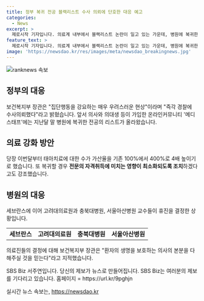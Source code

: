```yaml
---
title: 정부 복귀 전공 블랙리스트 수사 의뢰에 단호한 대응 예고
categories:
  - News
excerpt: >
  제로시작 기자입니다. 의료계 내부에서 블랙리스트 논란이 일고 있는 가운데, 병원에 복귀한 전공의들 명단이 공개되면서 정부가 엄정 대응한다는 소식입니다. 보건복지부 장관은 집단행동을 우려하며 경찰에 수사 의뢰했고, 필수의료 강화 방안을 추진 중입니다. 태아치료 수가도 4배 인상되고, 전문의 자격취득에 미치는 영향을 최소화하기로 했습니다. 또한, 일부 병원의 휴진 결정에 대해 환자의 생명을 보호하는 본분을 다해주길 촉구하고 있습니다. SBS Biz 서주연입니다.
feature_text: >
  제로시작 기자입니다. 의료계 내부에서 블랙리스트 논란이 일고 있는 가운데, 병원에 복귀한 전공의들 명단이 공개되면서 정부가 엄정 대응한다는 소식입니다. 보건복지부 장관은 집단행동을 우려하며 경찰에 수사 의뢰했고, 필수의료 강화 방안을 추진 중입니다. 태아치료 수가도 4배 인상되고, 전문의 자격취득에 미치는 영향을 최소화하기로 했습니다. 또한, 일부 병원의 휴진 결정에 대해 환자의 생명을 보호하는 본분을 다해주길 촉구하고 있습니다. SBS Biz 서주연입니다.
image: 'https://newsdao.kr/res/images/meta/newsdao_breakingnews.jpg'
---
```


<p><img src="https://newsdao.kr/res/images/meta/newsdao_breakingnews.jpg" alt="ranknews 속보" /></p>

<h2 data-ke-size="size26">정부의 대응</h2>

<p data-ke-size="size16">보건복지부 장관은 "집단행동을 강요하는 매우 우려스러운 현상"이라며 "즉각 경찰에 수사의뢰했다"라고 밝혔습니다. 앞서 의사와 의대생 등이 가입한 온라인커뮤니티 '메디스태프'에는 지난달 말 병원에 복귀한 전공의 리스트가 올라왔습니다.</p>

<h2 data-ke-size="size26">의료 강화 방안</h2>

<p data-ke-size="size16">당장 이번달부터 태아치료에 대한 수가 가산율을 기존 100%에서 400%로 4배 높이기로 했습니다. 또 복귀할 경우 <b>전문의 자격취득에 미치는 영향이 최소화되도록 조치</b>하겠다고도 강조했습니다.</p>

<h2 data-ke-size="size26">병원의 대응</h2>

<p data-ke-size="size16">세브란스에 이어 고려대의료원과 충북대병원, 서울아산병원 교수들이 휴진을 결정한 상황입니다.</p>

<table>
    <tr>
        <td style="text-align: center; height: 17px;"><b>세브란스</b></td>
        <td style="text-align: center; height: 17px;"><b>고려대의료원</b></td>
        <td style="text-align: center; height: 17px;"><b>충북대병원</b></td>
        <td style="text-align: center; height: 17px;"><b>서울아산병원</b></td>
    </tr>
</table>

<p data-ke-size="size16">의료진들의 결정에 대해 보건복지부 장관은 "환자의 생명을 보호하는 의사의 본분을 다해주실 것을 믿는다"라고 지적했습니다.</p>

<p data-ke-size="size16">SBS Biz 서주연입니다. 당신의 제보가 뉴스로 만들어집니다. SBS Biz는 여러분의 제보를 기다리고 있습니다. 홈페이지 = https://url.kr/9pghjn</p>
실시간 뉴스 속보는, <a href="https://newsdao.kr" rel="dofollow">https://newsdao.kr</a>


